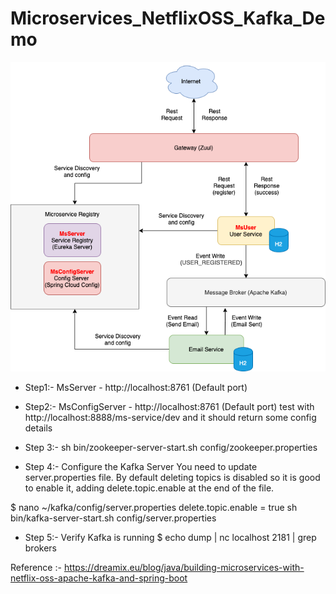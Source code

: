 # Microservices_NetflixOSS_Kafka_Demo

![alt text](https://github.com/Hitman007IN/Microservices_NetflixOSS_Kafka_Demo/blob/master/screenshots/microservice_netflixOSS_kafka_architecture.png)
 
- Step1:- MsServer - http://localhost:8761 (Default port)
- Step2:- MsConfigServer - http://localhost:8761 (Default port)
test with 
http://localhost:8888/ms-service/dev and it should return some config details

- Step 3:- sh bin/zookeeper-server-start.sh config/zookeeper.properties

- Step 4:- Configure the Kafka Server
You need to update server.properties file. By default deleting topics is disabled so it is good to enable it, adding delete.topic.enable at the end of the file.

$ nano ~/kafka/config/server.properties
delete.topic.enable = true
sh bin/kafka-server-start.sh config/server.properties

- Step 5:- Verify Kafka is running
$ echo dump | nc localhost 2181 | grep brokers


Reference :- https://dreamix.eu/blog/java/building-microservices-with-netflix-oss-apache-kafka-and-spring-boot
